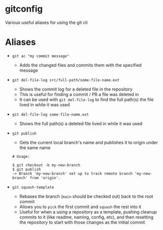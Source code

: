 # gitconfig
Various useful aliases for using the git cli

# Aliases
- `git ac "my commit message"`
  - Adds the changed files and commits them with the specified message
  
- `git del-file-log src/full-path/some-file-name.ext`
  - Shows the commit log for a deleted file in the repository
  - This is useful for finding a commit / PR a file was deleted in
  - It can be used with `git del-file-log` to find the full path(s) the file lived in while it was used
  
- `git del-file-log some-file-name.ext`
  - Shows the full path(s) a deleted file lived in while it was used
  
- `git publish`
  - Gets the current local branch's name and publishes it to origin under the same name
  ```
  # Usage:
  
  $ git checkout -b my-new-branch
  $ git publish
  -> Branch 'my-new-branch' set up to track remote branch 'my-new-branch' from 'origin'. 
  ```
  
- `git squash-template`
  - Rebases the branch (`main` should be checked out) back to the root commit
  - Allows you to `pick` the first commit and `squash` the rest into it
  - Useful for when a using a repository as a template, pushing cleanup commits to it (like readme, naming, config, etc), and then resetting the repository to start with those changes as the initial commit
